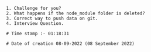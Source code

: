 

	1. Challenge for you?
	2. What happens if the node_module folder is deleted?
	3. Correct way to push data on git.
	4. Interview Question.

	# Time stamp :- 01:18:31

	# Date of creation 08-09-2022 (08 September 2022)